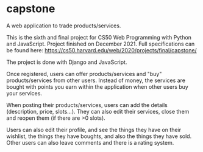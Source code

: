 # capstone
A web application to trade products/services.

This is the sixth and final project for CS50 Web Programming with Python and JavaScript. Project finished on December 2021. Full specifications can be found here: https://cs50.harvard.edu/web/2020/projects/final/capstone/

The project is done with Django and JavaScript.

Once registered, users can offer products/services and "buy" products/services from other users. Instead of money, the services are bought with points you earn within the application when other users buy your services.

When posting their products/services, users can add the details (description, price, slots...). They can also edit their services, close them and reopen them (if there are >0 slots).

Users can also edit their profile, and see the things they have on their wishlist, the things they have boughts, and also the things they have sold. Other users can also leave comments and there is a rating system.

